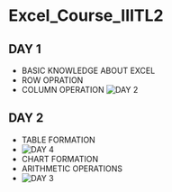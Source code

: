 # Excel_Course_IIITL2
## DAY 1
- BASIC KNOWLEDGE ABOUT EXCEL
- ROW OPRATION
- COLUMN OPERATION
![DAY 2](https://github.com/user-attachments/assets/99975c3d-3184-4a1b-a3b6-50cad4ab3c51)
## DAY 2
- TABLE FORMATION
- ![DAY 4](https://github.com/user-attachments/assets/bfe2d332-b4ce-47f9-aa5d-5796f4e342f6)
- CHART FORMATION
- ARITHMETIC OPERATIONS
- ![DAY 3](https://github.com/user-attachments/assets/17b37fb3-a913-408c-bb73-5bc93e2363d6)
